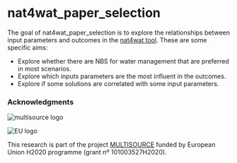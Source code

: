 # nat4wat_paper_selection

<!-- badges: start -->

<!-- badges: end -->

The goal of nat4wat_paper_selection is to explore the relationships between input parameters and outcomes in the [nat4wat tool](https://nat4wat.icradev.cat). These are some specific aims:

-   Explore whether there are NBS for water management that are preferred in most scenarios.
-   Explore which inputs parameters are the most influent in the outcomes.
-   Explore if some solutions are correlated with some input parameters.

### Acknowledgments

![multisource logo](https://multisource.eu/wp-content/uploads/2021/11/multisource.png)

![EU logo](https://multisource.eu/wp-content/uploads/2021/11/EU-flag.png)

This research is part of the project [MULTISOURCE](https://multisource.eu/) funded by European Union H2020 programme (grant nº 101003527H2020).
